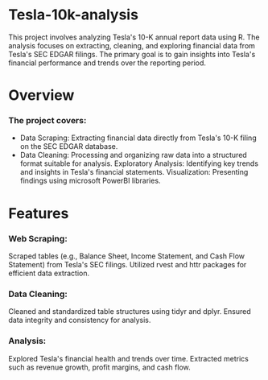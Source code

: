 # Tesla-10k-analysis
This project involves analyzing Tesla's 10-K annual report data using R. The analysis focuses on extracting, cleaning, and exploring financial data from Tesla's SEC EDGAR filings. The primary goal is to gain insights into Tesla's financial performance and trends over the reporting period.

# Overview
### The project covers:
- Data Scraping: Extracting financial data directly from Tesla's 10-K filing on the SEC EDGAR database.
- Data Cleaning: Processing and organizing raw data into a structured format suitable for analysis.
Exploratory Analysis: Identifying key trends and insights in Tesla's financial statements.
Visualization: Presenting findings using microsoft PowerBI libraries.

# Features
### Web Scraping:
Scraped tables (e.g., Balance Sheet, Income Statement, and Cash Flow Statement) from Tesla's SEC filings.
Utilized rvest and httr packages for efficient data extraction.
### Data Cleaning:
Cleaned and standardized table structures using tidyr and dplyr.
Ensured data integrity and consistency for analysis.
### Analysis:
Explored Tesla's financial health and trends over time.
Extracted metrics such as revenue growth, profit margins, and cash flow.
